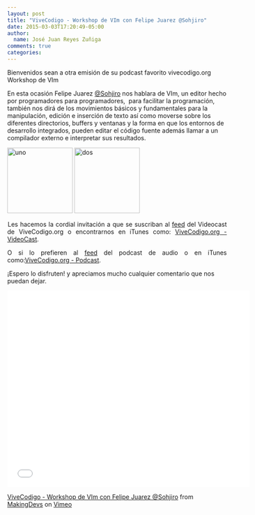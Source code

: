 ```yaml
---
layout: post
title: "ViveCodigo - Workshop de VIm con Felipe Juarez @Sohjiro"
date: 2015-03-03T17:20:49-05:00
author:
  name: José Juan Reyes Zuñiga
comments: true
categories: 
---
```


Bienvenidos sean a otra emisión de su podcast favorito vivecodigo.org Workshop de VIm

En esta ocasión Felipe Juarez <a href="https://twitter.com/Sohjiro">@Sohjiro</a> nos hablara de VIm, un editor hecho por programadores para programadores,  para facilitar la programación, también nos dirá de los movimientos básicos y fundamentales para la manipulación, edición e inserción de texto así como moverse sobre los diferentes directorios, buffers y ventanas y la forma en que los entornos de desarrollo integrados, pueden editar el código fuente además llamar a un compilador externo e interpretar sus resultados.
<!--more-->

<img class="alignleft size-thumbnail wp-image-537" src="/vive-codigo-HugoMigration/images/uno.jpg" alt="uno" width="150" height="150" />

<img class="alignleft size-thumbnail wp-image-535" src="/vive-codigo-HugoMigration/images/dos.jpg" alt="dos" width="150" height="150" />
<p style="text-align: justify;"><img class="alignnone size-full wp-image-626" src="/vive-codigo-HugoMigration/images/vim_zenburn_modified.png" alt="ViveCodigo - Workshop de VIm con Felipe Juarez @Sohjiro" width="1" height="1" />Les hacemos la cordial invitación a que se suscriban al <a href="http://vivecodigo.org/feed.xml">feed</a> del Videocast de ViveCodigo.org o encontrarnos en iTunes como: <a href="https://itunes.apple.com/ca/podcast/vivecodigo.org-videocast/id685052596">ViveCodigo.org - VideoCast</a>.</p>
<p style="text-align: justify;">O si lo prefieren al <a href="http://media.vivecodigo.org.s3.amazonaws.com/podcast-audio/feed.xml">feed</a> del podcast de audio o en iTunes como:<a href="https://itunes.apple.com/mz/podcast/vivecodigo.org-podcast/id722889939">ViveCodigo.org - Podcast</a>.</p>
<p style="text-align: justify;"></p>
¡Espero lo disfruten! y apreciamos mucho cualquier comentario que nos puedan dejar.

<a title="ViveCodigo - Workshop de VIm con Felipe Juarez @Sohjiro" href="http://vimeo.com/121086353"><iframe src="//player.vimeo.com/video/121086353" width="556" height="450" frameborder="0" allowfullscreen="allowfullscreen"></iframe></a>

<a href="https://vimeo.com/121086353">ViveCodigo - Workshop de VIm con Felipe Juarez @Sohjiro</a> from <a href="http://vimeo.com/makingdevs">MakingDevs</a> on <a href="https://vimeo.com">Vimeo</a>
